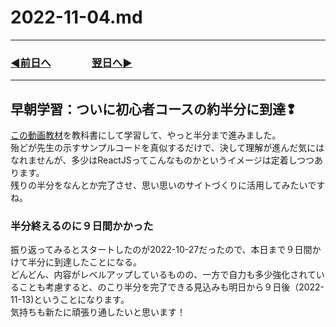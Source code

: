 # 2022-11-04.md
  
---

### [◀️前日へ](https://github.com/yuasys/chatty-journal/blob/main/2022/11/2022-11-03.md)&emsp;&emsp;&emsp;&emsp;[翌日へ▶️](https://github.com/yuasys/chatty-journal/blob/main/2022/11/2022-11-05.md)

---

## 早朝学習：ついに初心者コースの約半分に到達❢

[この動画教材](https://youtu.be/f55qeKGgB_M])を教科書にして学習して、やっと半分まで進みました。  
殆どが先生の示すサンプルコードを真似するだけで、決して理解が進んだ気にはなれませんが、多少はReactJSってこんなものかというイメージは定着しつつあります。  
残りの半分をなんとか完了させ、思い思いのサイトづくりに活用してみたいですね。

### 半分終えるのに９日間かかった

振り返ってみるとスタートしたのが2022-10-27だったので、本日まで９日間かけて半分に到達したことになる。  
どんどん、内容がレベルアップしているものの、一方で自力も多少強化されていることも考慮すると、のこり半分を完了できる見込みも明日から９日後（2022-11-13)ということになります。  
気持ちも新たに頑張り通したいと思います！
